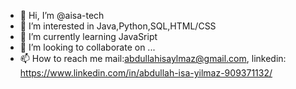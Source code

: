 - 👋 Hi, I’m @aisa-tech
- 👀 I’m interested in Java,Python,SQL,HTML/CSS
- 🌱 I’m currently learning JavaSript
- 💞️ I’m looking to collaborate on ...
- 📫 How to reach me mail:abdullahisaylmaz@gmail.com,   linkedin: https://www.linkedin.com/in/abdullah-isa-yilmaz-909371132/

<!---
aisa-tech/aisa-tech is a ✨ special ✨ repository because its `README.md` (this file) appears on your GitHub profile.
You can click the Preview link to take a look at your changes.
--->
